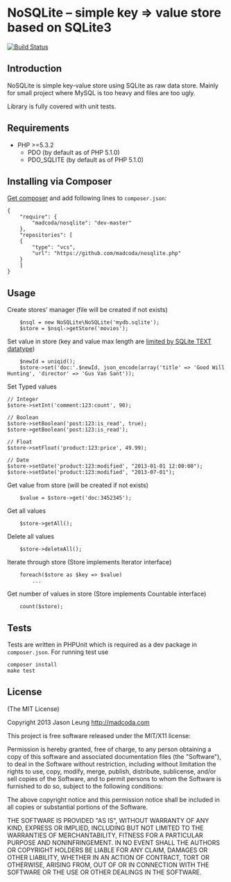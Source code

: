 # NoSQLite – simple key => value store based on SQLite3

[![Build Status](https://secure.travis-ci.org/madcoda/nosqlite.php.png)](https://travis-ci.org/madcoda/nosqlite.php)

## Introduction

NoSQLite is simple key-value store using SQLite as raw data store. Mainly for small project where MySQL is too heavy and files are too ugly.

Library is fully covered with unit tests.

## Requirements

- PHP >=5.3.2
    - PDO (by default as of PHP 5.1.0)
    - PDO_SQLITE (by default as of PHP 5.1.0)

## Installing via Composer

[Get composer](http://getcomposer.org/download/) and add following lines to ```composer.json```:
```
{
    "require": {
        "madcoda/nosqlite": "dev-master"
    },
    "repositories": [
    {
        "type": "vcs",
        "url": "https://github.com/madcoda/nosqlite.php"
    }
    ]
}
```

## Usage

Create stores' manager (file will be created if not exists)

        $nsql = new NoSQLite\NoSQLite('mydb.sqlite');
        $store = $nsql->getStore('movies');

Set value in store (key and value max length are [limited by SQLite TEXT datatype](http://sqlite.org/limits.html#max_length))

        $newId = uniqid();
        $store->set('doc:'.$newId, json_encode(array('title' => 'Good Will Hunting', 'director' => 'Gus Van Sant'));

Set Typed values
    
    // Integer
    $store->setInt('comment:123:count', 90);

    // Boolean
    $store->setBoolean('post:123:is_read', true);
    $store->getBoolean('post:123:is_read');

    // Float
    $store->setFloat('product:123:price', 49.99);

    // Date
    $store->setDate('product:123:modified', "2013-01-01 12:00:00");
    $store->setDate('product:123:modified', "2013-07-01");

Get value from store (will be created if not exists)

        $value = $store->get('doc:3452345');

Get all values

        $store->getAll();

Delete all values

        $store->deleteAll();

Iterate through store (Store implements Iterator interface)

        foreach($store as $key => $value)
            ...

Get number of values in store (Store implements Countable interface)

        count($store);

## Tests

Tests are written in PHPUnit which is required as a dev package in ```composer.json```. For running test use

    composer install
    make test


## License

(The MIT License)

Copyright 2013 Jason Leung http://madcoda.com

This project is free software released under the MIT/X11 license:

Permission is hereby granted, free of charge, to any person obtaining a copy
of this software and associated documentation files (the "Software"), to deal
in the Software without restriction, including without limitation the rights
to use, copy, modify, merge, publish, distribute, sublicense, and/or sell
copies of the Software, and to permit persons to whom the Software is
furnished to do so, subject to the following conditions:

The above copyright notice and this permission notice shall be included in
all copies or substantial portions of the Software.

THE SOFTWARE IS PROVIDED "AS IS", WITHOUT WARRANTY OF ANY KIND, EXPRESS OR
IMPLIED, INCLUDING BUT NOT LIMITED TO THE WARRANTIES OF MERCHANTABILITY,
FITNESS FOR A PARTICULAR PURPOSE AND NONINFRINGEMENT. IN NO EVENT SHALL THE
AUTHORS OR COPYRIGHT HOLDERS BE LIABLE FOR ANY CLAIM, DAMAGES OR OTHER
LIABILITY, WHETHER IN AN ACTION OF CONTRACT, TORT OR OTHERWISE, ARISING FROM,
OUT OF OR IN CONNECTION WITH THE SOFTWARE OR THE USE OR OTHER DEALINGS IN
THE SOFTWARE.
